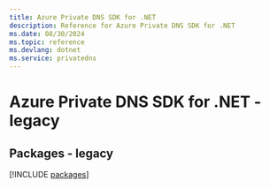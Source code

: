 ```yaml
---
title: Azure Private DNS SDK for .NET
description: Reference for Azure Private DNS SDK for .NET
ms.date: 08/30/2024
ms.topic: reference
ms.devlang: dotnet
ms.service: privatedns
---
```

# Azure Private DNS SDK for .NET - legacy
## Packages - legacy
[!INCLUDE [packages](private-dns-index.md)]